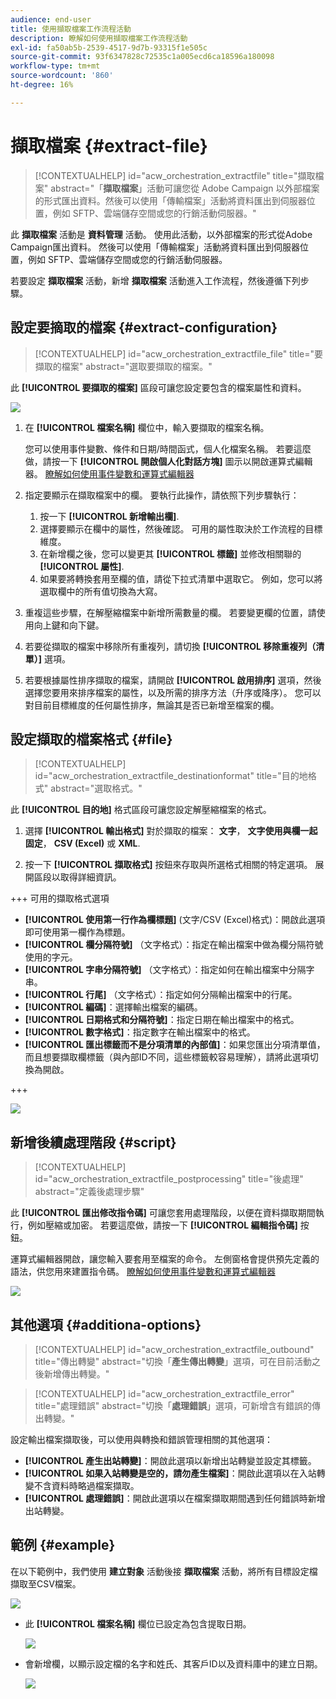 ```yaml
---
audience: end-user
title: 使用擷取檔案工作流程活動
description: 瞭解如何使用擷取檔案工作流程活動
exl-id: fa50ab5b-2539-4517-9d7b-93315f1e505c
source-git-commit: 93f6347828c72535c1a005ecd6ca18596a180098
workflow-type: tm+mt
source-wordcount: '860'
ht-degree: 16%

---
```


# 擷取檔案 {#extract-file}

>[!CONTEXTUALHELP]
>id="acw_orchestration_extractfile"
>title="擷取檔案"
>abstract="「**擷取檔案**」活動可讓您從 Adobe Campaign 以外部檔案的形式匯出資料。然後可以使用「傳輸檔案」活動將資料匯出到伺服器位置，例如 SFTP、雲端儲存空間或您的行銷活動伺服器。"

此 **擷取檔案** 活動是 **資料管理** 活動。 使用此活動，以外部檔案的形式從Adobe Campaign匯出資料。 然後可以使用「傳輸檔案」活動將資料匯出到伺服器位置，例如 SFTP、雲端儲存空間或您的行銷活動伺服器。

若要設定 **擷取檔案** 活動，新增 **擷取檔案** 活動進入工作流程，然後遵循下列步驟。

## 設定要摘取的檔案 {#extract-configuration}

>[!CONTEXTUALHELP]
>id="acw_orchestration_extractfile_file"
>title="要擷取的檔案"
>abstract="選取要擷取的檔案。"

此 **[!UICONTROL 要擷取的檔案]** 區段可讓您設定要包含的檔案屬性和資料。

![](../assets/extract-file-file.png)

1. 在 **[!UICONTROL 檔案名稱]** 欄位中，輸入要擷取的檔案名稱。

   您可以使用事件變數、條件和日期/時間函式，個人化檔案名稱。 若要這麼做，請按一下 **[!UICONTROL 開啟個人化對話方塊]** 圖示以開啟運算式編輯器。 [瞭解如何使用事件變數和運算式編輯器](../event-variables.md)

1. 指定要顯示在擷取檔案中的欄。 要執行此操作，請依照下列步驟執行：

   1. 按一下 **[!UICONTROL 新增輸出欄]**.
   1. 選擇要顯示在欄中的屬性，然後確認。 可用的屬性取決於工作流程的目標維度。
   1. 在新增欄之後，您可以變更其 **[!UICONTROL 標籤]** 並修改相關聯的 **[!UICONTROL 屬性]**.
   1. 如果要將轉換套用至欄的值，請從下拉式清單中選取它。 例如，您可以將選取欄中的所有值切換為大寫。

1. 重複這些步驟，在解壓縮檔案中新增所需數量的欄。 若要變更欄的位置，請使用向上鍵和向下鍵。

1. 若要從擷取的檔案中移除所有重複列，請切換 **[!UICONTROL 移除重複列（清單）]** 選項。

1. 若要根據屬性排序擷取的檔案，請開啟 **[!UICONTROL 啟用排序]** 選項，然後選擇您要用來排序檔案的屬性，以及所需的排序方法（升序或降序）。 您可以對目前目標維度的任何屬性排序，無論其是否已新增至檔案的欄。

## 設定擷取的檔案格式 {#file}

>[!CONTEXTUALHELP]
>id="acw_orchestration_extractfile_destinationformat"
>title="目的地格式"
>abstract="選取格式。"

此 **[!UICONTROL 目的地]** 格式區段可讓您設定解壓縮檔案的格式。

1. 選擇 **[!UICONTROL 輸出格式]** 對於擷取的檔案： **文字**， **文字使用與欄一起固定**， **CSV (Excel)** 或 **XML**.

1. 按一下 **[!UICONTROL 擷取格式]** 按鈕來存取與所選格式相關的特定選項。 展開區段以取得詳細資訊。

+++ 可用的擷取格式選項

   * **[!UICONTROL 使用第一行作為欄標題]** (文字/CSV (Excel)格式)：開啟此選項即可使用第一欄作為標題。
   * **[!UICONTROL 欄分隔符號]** （文字格式）：指定在輸出檔案中做為欄分隔符號使用的字元。
   * **[!UICONTROL 字串分隔符號]** （文字格式）：指定如何在輸出檔案中分隔字串。
   * **[!UICONTROL 行尾]** （文字格式）：指定如何分隔輸出檔案中的行尾。
   * **[!UICONTROL 編碼]**：選擇輸出檔案的編碼。
   * **[!UICONTROL 日期格式和分隔符號]**：指定日期在輸出檔案中的格式。
   * **[!UICONTROL 數字格式]**：指定數字在輸出檔案中的格式。
   * **[!UICONTROL 匯出標籤而不是分項清單的內部值]**：如果您匯出分項清單值，而且想要擷取欄標籤（與內部ID不同，這些標籤較容易理解），請將此選項切換為開啟。

+++

   ![](../assets/extract-file-format.png)

## 新增後續處理階段 {#script}

>[!CONTEXTUALHELP]
>id="acw_orchestration_extractfile_postprocessing"
>title="後處理"
>abstract="定義後處理步驟"

此 **[!UICONTROL 匯出修改指令碼]** 可讓您套用處理階段，以便在資料擷取期間執行，例如壓縮或加密。 若要這麼做，請按一下 **[!UICONTROL 編輯指令碼]** 按鈕。

運算式編輯器開啟，讓您輸入要套用至檔案的命令。 左側窗格會提供預先定義的語法，供您用來建置指令碼。 [瞭解如何使用事件變數和運算式編輯器](../event-variables.md)

![](../assets/extract-file-script.png)

## 其他選項 {#additiona-options}

>[!CONTEXTUALHELP]
>id="acw_orchestration_extractfile_outbound"
>title="傳出轉變"
>abstract="切換「**產生傳出轉變**」選項，可在目前活動之後新增傳出轉變。"

>[!CONTEXTUALHELP]
>id="acw_orchestration_extractfile_error"
>title="處理錯誤"
>abstract="切換「**處理錯誤**」選項，可新增含有錯誤的傳出轉變。"

設定輸出檔案擷取後，可以使用與轉換和錯誤管理相關的其他選項：

* **[!UICONTROL 產生出站轉變]**：開啟此選項以新增出站轉變並設定其標籤。
* **[!UICONTROL 如果入站轉變是空的，請勿產生檔案]**：開啟此選項以在入站轉變不含資料時略過檔案擷取。
* **[!UICONTROL 處理錯誤]**：開啟此選項以在檔案擷取期間遇到任何錯誤時新增出站轉變。

## 範例 {#example}

在以下範例中，我們使用 **建立對象** 活動後接 **擷取檔案** 活動，將所有目標設定檔擷取至CSV檔案。

![](../assets/extract-file-example.png)

* 此 **[!UICONTROL 檔案名稱]** 欄位已設定為包含提取日期。

  ![](../assets/extract-file-example-name.png)

* 會新增欄，以顯示設定檔的名字和姓氏、其客戶ID以及資料庫中的建立日期。

  ![](../assets/extract-file-example-columns.png)
